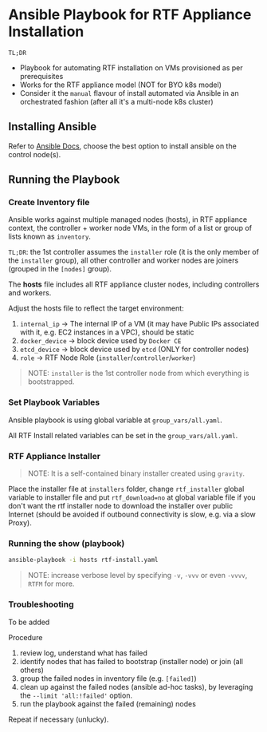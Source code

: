 # Ansible Playbook for RTF Appliance Installation

`TL;DR`
- Playbook for automating RTF installation on VMs provisioned as per prerequisites
- Works for the RTF appliance model (NOT for BYO k8s model)
- Consider it the `manual` flavour of install automated via Ansible in an orchestrated fashion (after all it's a multi-node k8s cluster)

## Installing Ansible

Refer to [Ansible Docs](https://docs.ansible.com/ansible/latest/index.html), choose the best option to install ansible on the control node(s).

## Running the Playbook

### Create Inventory file

Ansible works against multiple managed nodes (hosts), in RTF appliance context, the controller + worker node VMs, in the form of a list or group of lists known as `inventory`.

`TL;DR`: the 1st controller assumes the `installer` role (it is the only member of the `installer` group), all other controller and worker nodes are joiners (grouped in the `[nodes]` group).

The **hosts** file includes all RTF appliance cluster nodes, including controllers and workers.

Adjust the hosts file to reflect the target environment:

1. `internal_ip` -> The internal IP of a VM (it may have Public IPs associated with it, e.g. EC2 instances in a VPC), should be static
2. `docker_device` -> block device used by `Docker CE`
3. `etcd_device` -> block device used by `etcd` (ONLY for controller nodes)
4. `role` -> RTF Node Role (`installer`/`controller`/`worker`)

> NOTE: `installer` is the 1st controller node from which everything is bootstrapped.

### Set Playbook Variables

Ansible playbook is using global variable at `group_vars/all.yaml`.

All RTF Install related variables can be set in the `group_vars/all.yaml`.

### RTF Appliance Installer

> NOTE: It is a self-contained binary installer created using `gravity`.

Place the installer file at `installers` folder, change `rtf_installer` global variable to installer file and put `rtf_download=no` at global variable file if you don't want the rtf installer node to download the installer over public Internet (should be avoided if outbound connectivity is slow, e.g. via a slow Proxy).

### Running the show (playbook)

```bash
ansible-playbook -i hosts rtf-install.yaml
```
> NOTE: increase verbose level by specifying `-v`, `-vvv` or even `-vvvv`, `RTFM` for more.

### Troubleshooting

To be added

Procedure
1. review log, understand what has failed
2. identify nodes that has failed to bootstrap (installer node) or join (all others)
3. group the failed nodes in inventory file (e.g. `[failed]`)
4. clean up against the failed nodes (ansible ad-hoc tasks), by leveraging the `--limit 'all:!failed'` option.
5. run the playbook against the failed (remaining) nodes

Repeat if necessary (unlucky).
